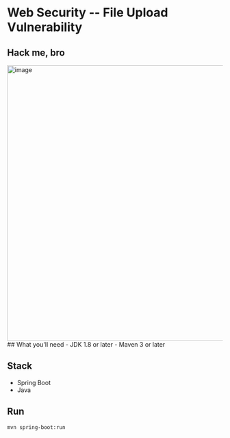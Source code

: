 # Web Security -- File Upload Vulnerability
## Hack me, bro
<img width="642" alt="image" src="https://github.com/Don2025/CTFwriteUp/assets/38124648/cf6d9423-a430-422b-876d-35f62bfcd2b3">
## What you'll need
- JDK 1.8 or later
- Maven 3 or later

## Stack
- Spring Boot
- Java

## Run
`mvn spring-boot:run`
